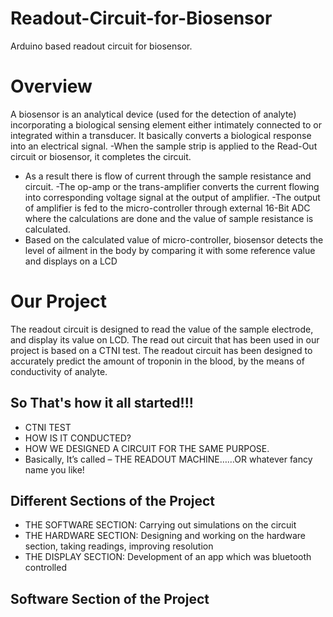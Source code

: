 # Readout-Circuit-for-Biosensor
Arduino based readout circuit for biosensor.

# Overview
A biosensor is an analytical device (used for the detection of analyte) incorporating a biological sensing element either intimately connected to or
integrated within a transducer. It basically converts a biological response into an electrical signal.
-When the sample strip is applied to the Read-Out circuit or biosensor, it completes the circuit.
- As a result there is flow of current through the sample resistance and circuit.
-The op-amp or the trans-amplifier converts the current flowing into corresponding voltage signal at the output of amplifier.
-The output of amplifier is fed to the micro-controller through external 16-Bit ADC where the calculations are done and the value of sample resistance is calculated.
- Based on the calculated value of micro-controller, biosensor detects the level of ailment in the body by comparing it with some reference value and
displays on a LCD


# Our Project
The readout circuit is designed to read the value of the sample electrode, and display its value on LCD.
The read out circuit that has been used in our project is based on a CTNI test. The readout circuit has been designed to accurately predict the amount of troponin in the blood, by the means of conductivity of analyte.

## So That's how it all started!!!
 <ul>
  <li>CTNI TEST</li>
  <li>HOW IS IT CONDUCTED?</li>
  <li>HOW WE DESIGNED A CIRCUIT FOR THE SAME PURPOSE.</li>
  <li>Basically, It’s called – THE READOUT MACHINE……OR whatever fancy name you like!</li>
</ul> 

## Different Sections of the Project
 <ul>
  <li>THE SOFTWARE SECTION: Carrying out simulations on the circuit</li>
  <li>THE HARDWARE SECTION: Designing and working on the hardware section, taking readings, improving resolution</li>
  <li>THE DISPLAY SECTION: Development of an app which was bluetooth controlled</li>
</ul> 

## Software Section of the Project

